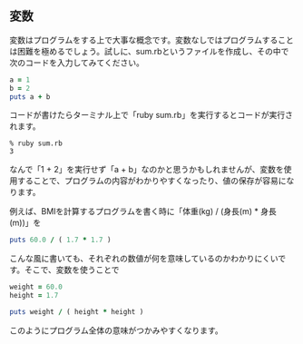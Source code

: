 ## 変数
変数はプログラムをする上で大事な概念です。変数なしではプログラムすることは困難を極めるでしょう。試しに、sum.rbというファイルを作成し、その中で次のコードを入力してみてください。

```ruby
a = 1
b = 2
puts a + b
```

コードが書けたらターミナル上で「ruby sum.rb」を実行するとコードが実行されます。

```
% ruby sum.rb                                              
3
```
なんで「1 + 2」を実行せず「a + b」なのかと思うかもしれませんが、変数を使用することで、プログラムの内容がわかりやすくなったり、値の保存が容易になります。

例えば、BMIを計算するプログラムを書く時に「体重(kg) / (身長(m) * 身長(m))」を

```ruby
puts 60.0 / ( 1.7 * 1.7 )
```
こんな風に書いても、それぞれの数値が何を意味しているのかわかりにくいです。そこで、変数を使うことで

```ruby
weight = 60.0
height = 1.7

puts weight / ( height * height )
```

このようにプログラム全体の意味がつかみやすくなります。